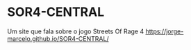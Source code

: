 # SOR4-CENTRAL
Um site que fala sobre o jogo Streets Of Rage 4 
https://jorge-marcelo.github.io/SOR4-CENTRAL/
